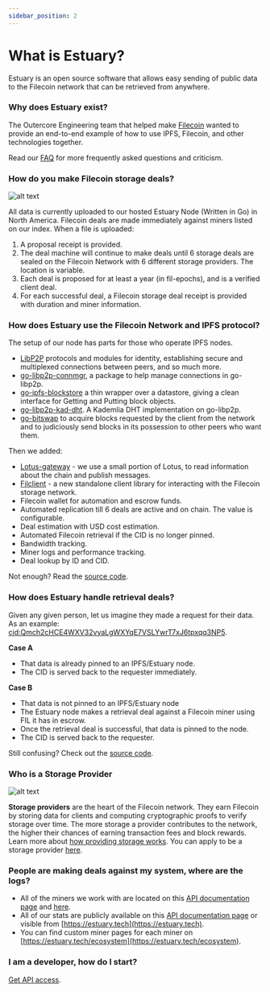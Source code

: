 ```yaml
---
sidebar_position: 2
---
```


# What is Estuary?

Estuary is an open source software that allows easy sending of public data to the Filecoin network that can be retrieved from anywhere.

### Why does Estuary exist?

The Outercore Engineering team that helped make [Filecoin](https://filecoin.io) wanted to provide an end-to-end example of how to use IPFS, Filecoin, and other technologies together.

Read our [FAQ](../Learn/faq) for more frequently asked questions and criticism.

### How do you make Filecoin storage deals?

![alt text](https://user-images.githubusercontent.com/28320272/212175640-273f467a-b8a5-4236-b8e5-977e546e43ef.png)

All data is currently uploaded to our hosted Estuary Node (Written in Go) in North America. Filecoin deals are made immediately against miners listed on our index. When a file is uploaded:

1. A proposal receipt is provided.
2. The deal machine will continue to make deals until 6 storage deals are sealed on the Filecoin Network with 6 different storage providers. The location is variable.
3. Each deal is proposed for at least a year (in fil-epochs), and is a verified client deal.
4. For each successful deal, a Filecoin storage deal receipt is provided with duration and miner information.

### How does Estuary use the Filecoin Network and IPFS protocol?

The setup of our node has parts for those who operate IPFS nodes.

- [LibP2P](https://github.com/libp2p) protocols and modules for identity, establishing secure and multiplexed connections between peers, and so much more.
- [go-libp2p-connmgr](https://github.com/libp2p/go-libp2p-connmgr), a package to help manage connections in go-libp2p.
- [go-ipfs-blockstore](https://github.com/ipfs/go-ipfs-blockstore) a thin wrapper over a datastore, giving a clean interface for Getting and Putting block objects.
- [go-libp2p-kad-dht](https://github.com/libp2p/go-libp2p-kad-dht). A Kademlia DHT implementation on go-libp2p.
- [go-bitswap](https://github.com/ipfs/go-bitswap) to acquire blocks requested by the client from the network and to judiciously send blocks in its possession to other peers who want them.

Then we added:

- [Lotus-gateway](https://github.com/filecoin-project/lotus) - we use a small portion of Lotus, to read information about the chain and publish messages.
- [Filclient](https://github.com/application-research/filclient) - a new standalone client library for interacting with the Filecoin storage network.
- Filecoin wallet for automation and escrow funds.
- Automated replication till 6 deals are active and on chain. The value is configurable.
- Deal estimation with USD cost estimation.
- Automated Filecoin retrieval if the CID is no longer pinned.
- Bandwidth tracking.
- Miner logs and performance tracking.
- Deal lookup by ID and CID.

Not enough? Read the [source code](https://github.com/application-research/estuary/blob/master/main.go).

### How does Estuary handle retrieval deals?

Given any given person, let us imagine they made a request for their data. As an example: [cid:Qmch2cHCE4WXV32vyaLgWXYqE7VSLYwrT7xJ6tpxqq3NP5](https://dweb.link/ipfs/Qmch2cHCE4WXV32vyaLgWXYqE7VSLYwrT7xJ6tpxqq3NP5).

**Case A**

- That data is already pinned to an IPFS/Estuary node.
- The CID is served back to the requester immediately.

**Case B**

- That data is not pinned to an IPFS/Estuary node
- The Estuary node makes a retrieval deal against a Filecoin miner using FIL it has in escrow.
- Once the retrieval deal is successful, that data is pinned to the node.
- The CID is served back to the requester.

Still confusing? Check out the [source code](https://github.com/application-research/estuary/blob/master/retrieval.go).

### Who is a Storage Provider

![alt text](https://user-images.githubusercontent.com/28320272/212178311-7dd89211-0b40-4281-88e3-75f1f5c7b966.png)

**Storage providers** are the heart of the Filecoin network. They earn Filecoin by storing data for clients and computing cryptographic proofs to verify storage over time. The more storage a provider contributes to the network, the higher their chances of earning transaction fees and block rewards. Learn more about [how providing storage works](https://docs.filecoin.io/storage-provider/basics/how-providing-storage-works/). You can apply to be a storage provider [here](https://docs-beta.estuary.tech/docs/Learn/get-provider-added).

### People are making deals against my system, where are the logs?

- All of the miners we work with are located on this [API documentation page](https://docs.estuary.tech/api-public-miners) and [here](https://estuary.tech/ecosystem).
- All of our stats are publicly available on this [API documentation page](https://docs.estuary.tech/api-public-stats) or visible from [https://estuary.tech](https://estuary.tech).
- You can find custom miner pages for each miner on [https://estuary.tech/ecosystem](https://estuary.tech/ecosystem).

### I am a developer, how do I start?

[Get API access](https://docs.estuary.tech/tutorial-get-an-api-key).
